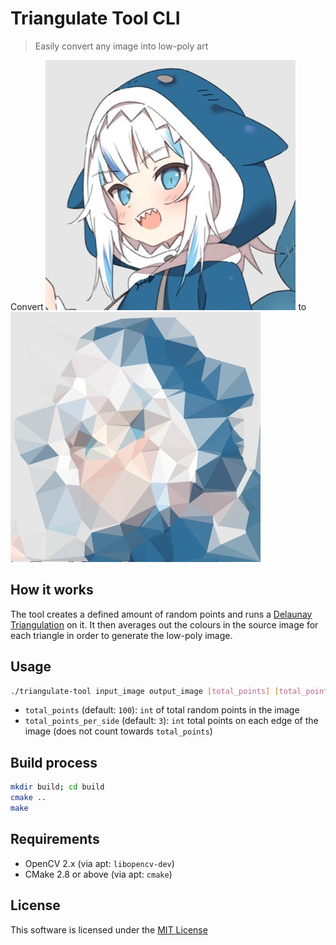 Triangulate Tool CLI
====================

> Easily convert any image into low-poly art

Convert ![input image](images/gura.jpg) to ![output image](images/gura_out.jpg)

How it works
------------

The tool creates a defined amount of random points and runs a [Delaunay Triangulation](https://en.wikipedia.org/wiki/Delaunay_triangulation)
on it. It then averages out the colours in the source image for each triangle in
order to generate the low-poly image.

Usage
-----

```bash
./triangulate-tool input_image output_image [total_points] [total_points_per_side]
```

- `total_points` (default: `100`): `int` of total random points in the image
- `total_points_per_side` (default: `3`): `int` total points on each edge of the
  image (does not count towards `total_points`)

Build process
-------------

```bash
mkdir build; cd build
cmake ..
make
```

Requirements
------------

- OpenCV 2.x  (via apt: `libopencv-dev`)
- CMake 2.8 or above  (via apt: `cmake`)

License
-------

This software is licensed under the [MIT License](http://jay.mit-license.org/2015)
